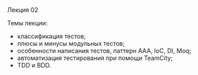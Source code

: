 Лекция 02

Темы лекции:
- классификация тестов;
- плюсы и минусы модульных тестов;
- особенности написания тестов, паттерн ААА, IoC, DI, Moq;
- автоматизация тестирования при помощи TeamCity;
- TDD и BDD.